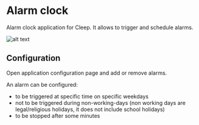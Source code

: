 # Alarm clock

Alarm clock application for Cleep. It allows to trigger and schedule alarms.

![alt text](https://github.com/tangb/cleepapp-alarmclock/raw/master/resources/alarmclock.jpg)

## Configuration

Open application configuration page and add or remove alarms.

An alarm can be configured:
- to be triggered at specific time on specific weekdays
- not to be triggered during non-working-days (non working days are legal/religious holidays, it does not include school holidays)
- to be stopped after some minutes

